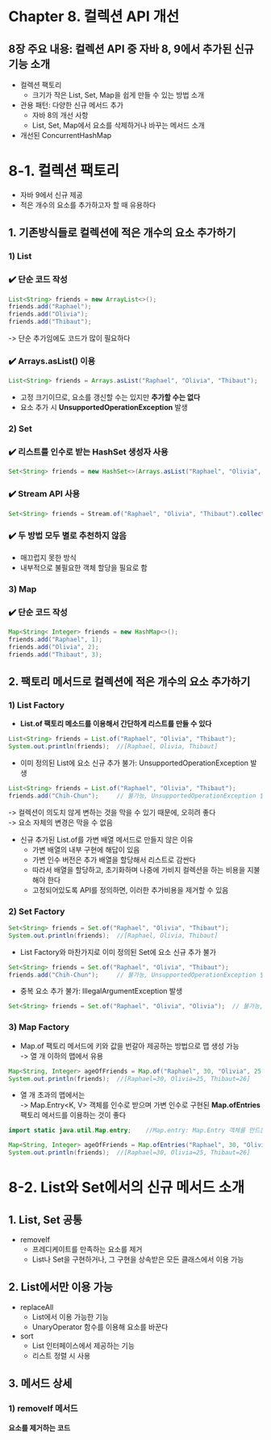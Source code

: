 # Chapter 8. 컬렉션 API 개선
## 8장 주요 내용: 컬렉션 API 중 자바 8, 9에서 추가된 신규 기능 소개
- 컬렉션 팩토리
  - 크기가 작은 List, Set, Map을 쉽게 만들 수 있는 방법 소개
- 관용 패턴: 다양한 신규 메서드 추가
  - 자바 8의 개선 사항
  - List, Set, Map에서 요소를 삭제하거나 바꾸는 메서드 소개
- 개선된 ConcurrentHashMap

# 8-1. 컬렉션 팩토리
- 자바 9에서 신규 제공
- 적은 개수의 요소를 추가하고자 할 때 유용하다
## 1. 기존방식들로 컬렉션에 적은 개수의 요소 추가하기
### 1) List
### ✔️ 단순 코드 작성
```java
List<String> friends = new ArrayList<>();
friends.add("Raphael");
friends.add("Olivia");
friends.add("Thibaut");
```
-> 단순 추가임에도 코드가 많이 필요하다

### ✔️ Arrays.asList() 이용
```java
List<String> friends = Arrays.asList("Raphael", "Olivia", "Thibaut");
```
- 고정 크기이므로, 요소를 갱신할 수는 있지만 **추가할 수는 없다**
- 요소 추가 시 **UnsupportedOperationException** 발생

### 2) Set
### ✔️ 리스트를 인수로 받는 HashSet 생성자 사용
```java
Set<String> friends = new HashSet<>(Arrays.asList("Raphael", "Olivia", "Thibaut"));
```

### ✔️ Stream API 사용
```java
Set<String> friends = Stream.of("Raphael", "Olivia", "Thibaut").collect(Collectors.toSet());
```

### ✔️ 두 방법 모두 별로 추천하지 않음
- 매끄럽지 못한 방식
- 내부적으로 불필요한 객체 할당을 필요로 함

### 3) Map
### ✔️ 단순 코드 작성
```java
Map<String< Integer> friends = new HashMap<>();
friends.add("Raphael", 1);
friends.add("Olivia", 2);
friends.add("Thibaut", 3);
```

## 2. 팩토리 메서드로 컬렉션에 적은 개수의 요소 추가하기
### 1) List Factory
- **List.of 팩토리 메소드를 이용해서 간단하게 리스트를 만들 수 있다**
```java
List<String> friends = List.of("Raphael", "Olivia", "Thibaut");
System.out.println(friends);  //[Raphael, Olivia, Thibaut]
```
- 이미 정의된 List에 요소 신규 추가 불가: UnsupportedOperationException 발생
```java
List<String> friends = List.of("Raphael", "Olivia", "Thibaut");
friends.add("Chih-Chun");     // 불가능, UnsupportedOperationException 발생
```
-> 컬렉션이 의도치 않게 변하는 것을 막을 수 있기 때문에, 오히려 좋다<br>
-> 요소 자체의 변경은 막을 수 없음<br>

- 신규 추가된 List.of를 가변 배열 메서드로 만들지 않은 이유
  - 가변 배열의 내부 구현에 해답이 있음
  - 가변 인수 버전은 추가 배열을 할당해서 리스트로 감싼다
  - 따라서 배열을 할당하고, 초기화하며 나중에 가비지 컬렉션을 하는 비용을 지불해야 한다
  - 고정되어있도록 API를 정의하면, 이러한 추가비용을 제거할 수 있음

### 2) Set Factory
```java
Set<String> friends = Set.of("Raphael", "Olivia", "Thibaut");
System.out.println(friends);  //[Raphael, Olivia, Thibaut]
```

- List Factory와 마찬가지로 이미 정의된 Set에 요소 신규 추가 불가
```java
Set<String> friends = Set.of("Raphael", "Olivia", "Thibaut");
friends.add("Chih-Chun");     // 불가능, UnsupportedOperationException 발생
```

- 중복 요소 추가 불가: IllegalArgumentException 발생
```java
Set<String> friends = Set.of("Raphael", "Olivia", "Olivia");  // 불가능, IllegalArgumentException 발생
```

### 3) Map Factory
- Map.of 팩토리 메서드에 키와 값을 번갈아 제공하는 방법으로 맵 생성 가능<br>
-> 열 개 이하의 맵에서 유용
```java
Map<String, Integer> ageOfFriends = Map.of("Raphael", 30, "Olivia", 25, "Thibaut", 26);
System.out.println(friends);  //[Raphael=30, Olivia=25, Thibaut=26]
```

- 열 개 초과의 맵에서는<br>
-> Map.Entry<K, V> 객체를 인수로 받으며 가변 인수로 구현된 **Map.ofEntries** 팩토리 메서드를 이용하는 것이 좋다
```java
import static java.util.Map.entry;    //Map.entry: Map.Entry 객체를 만드는 새로운 팩토리 메서드

Map<String, Integer> ageOfFriends = Map.ofEntries("Raphael", 30, "Olivia", 25, "Thibaut", 26);
System.out.println(friends);  //[Raphael=30, Olivia=25, Thibaut=26]
```

# 8-2. List와 Set에서의 신규 메서드 소개
## 1. List, Set 공통
- removeIf
  - 프레디케이트를 만족하는 요소를 제거
  - List나 Set을 구현하거나, 그 구현을 상속받은 모든 클래스에서 이용 가능

## 2. List에서만 이용 가능
- replaceAll
  - List에서 이용 가능한 기능
  - UnaryOperator 함수를 이용해 요소를 바꾼다
- sort
  - List 인터페이스에서 제공하는 기능
  - 리스트 정렬 시 사용

## 3. 메서드 상세
### 1) removeIf 메서드
**요소를 제거하는 코드**

